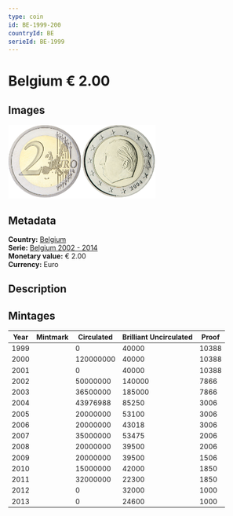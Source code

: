 ```yaml
---
type: coin
id: BE-1999-200
countryId: BE
serieId: BE-1999
---
```


# Belgium € 2.00

## Images

<img src="../../../Images/common-2002-200.png" height="150" alt="Front image"><img src="Images/belgium-1999-200.png" height="150" alt="Back image">

## Metadata

**Country:** [Belgium](../index.md)\
**Serie:** [Belgium 2002 - 2014](index.md)\
**Monetary value:** € 2.00\
**Currency:** Euro

## Description


## Mintages

| Year | Mintmark | Circulated | Brilliant Uncirculated | Proof |
| ---- | -------- | ---------- | ---------------------- | ----- |
| 1999 |  | 0| 40000 | 10388 |
| 2000 |  | 120000000| 40000 | 10388 |
| 2001 |  | 0| 40000 | 10388 |
| 2002 |  | 50000000| 140000 | 7866 |
| 2003 |  | 36500000| 185000 | 7866 |
| 2004 |  | 43976988| 85250 | 3006 |
| 2005 |  | 20000000| 53100 | 3006 |
| 2006 |  | 20000000| 43018 | 3006 |
| 2007 |  | 35000000| 53475 | 2006 |
| 2008 |  | 20000000| 39500 | 2006 |
| 2009 |  | 20000000| 39500 | 1506 |
| 2010 |  | 15000000| 42000 | 1850 |
| 2011 |  | 32000000| 22300 | 1850 |
| 2012 |  | 0| 32000 | 1000 |
| 2013 |  | 0| 24600 | 1000 |

